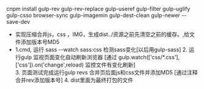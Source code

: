 cnpm install gulp-rev gulp-rev-replace gulp-useref gulp-filter gulp-uglify
gulp-csso browser-sync gulp-imagemin gulp-dest-clean gulp-newer --save-dev 

* 实现压缩合并js，css ，IMG，生成dist../资源之前先清空之前的缓存。,给文件添加版本号MD5
* 1.cmd, 运行 sass --watch sass:css 检测sass变化[以后用gulp-sass]
  2. 运行gulp 监视页面变化自动刷新浏览器     [通过 gulp.watch(['css/*.css'],['css']).on('change',reload) 监控文件有变化刷新]   
  3. 页面测试完成运行gulp revs 合并页后面js和css文件并添加MD5 [通过注释合并rev添加版本号]
  4. dist里面为最终打包的文件